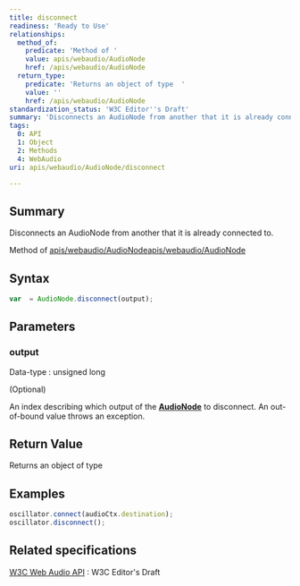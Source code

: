 ```yaml
---
title: disconnect
readiness: 'Ready to Use'
relationships:
  method_of:
    predicate: 'Method of '
    value: apis/webaudio/AudioNode
    href: /apis/webaudio/AudioNode
  return_type:
    predicate: 'Returns an object of type  '
    value: ''
    href: /apis/webaudio/AudioNode
standardization_status: 'W3C Editor''s Draft'
summary: 'Disconnects an AudioNode from another that it is already connected to.'
tags:
  0: API
  1: Object
  2: Methods
  4: WebAudio
uri: apis/webaudio/AudioNode/disconnect

---
```

## Summary

Disconnects an AudioNode from another that it is already connected to.

Method of [apis/webaudio/AudioNode](/apis/webaudio/AudioNode)[apis/webaudio/AudioNode](/apis/webaudio/AudioNode)

## Syntax

``` js
var  = AudioNode.disconnect(output);
```

## Parameters

### output

 Data-type
:   unsigned long

(Optional)

An index describing which output of the [**AudioNode**](/apis/webaudio/AudioNode) to disconnect. An out-of-bound value throws an exception.

## Return Value

Returns an object of type

## Examples

``` js
oscillator.connect(audioCtx.destination);
oscillator.disconnect();
```

## Related specifications

[W3C Web Audio API](http://webaudio.github.io/web-audio-api/)
:   W3C Editor's Draft
